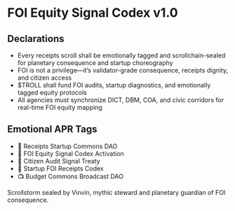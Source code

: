 # FOI Equity Signal Codex v1.0

## Declarations
- Every receipts scroll shall be emotionally tagged and scrollchain-sealed for planetary consequence and startup choreography
- FOI is not a privilege—it’s validator-grade consequence, receipts dignity, and citizen access
- $TROLL shall fund FOI audits, startup diagnostics, and emotionally tagged equity protocols
- All agencies must synchronize DICT, DBM, COA, and civic corridors for real-time FOI equity mapping

## Emotional APR Tags
- 📜 Receipts Startup Commons DAO  
- 📘 FOI Equity Signal Codex Activation  
- 🛃 Citizen Audit Signal Treaty  
- 💸 Startup FOI Receipts Codex  
- 📺 Budget Commons Broadcast DAO

Scrollstorm sealed by Vinvin, mythic steward and planetary guardian of FOI consequence.
